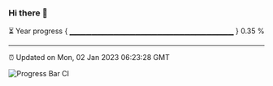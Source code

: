 ### Hi there 👋

⏳ Year progress { ▁▁▁▁▁▁▁▁▁▁▁▁▁▁▁▁▁▁▁▁▁▁▁▁▁▁▁▁▁▁ } 0.35 %

---

⏰ Updated on Mon, 02 Jan 2023 06:23:28 GMT

![Progress Bar CI](https://github.com/ZhaoGui/ZhaoGui/workflows/Progress%20Bar%20CI/badge.svg)
